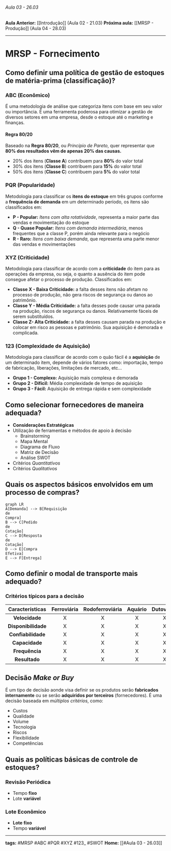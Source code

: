 ###### Aula 03 - 26.03
**Aula Anterior:** [[Introdução]] (Aula 02 - 21.03)
**Próxima aula:** [[MRSP - Produção]] (Aula 04 - 28.03)

---
# MRSP - Fornecimento
## Como definir uma política de gestão de estoques de matéria-prima (classificação)?
### ABC (Econômico)
É uma metodologia de análise que categoriza itens com base em seu valor ou importância. É uma ferramenta poderosa para otimizar a gestão de diversos setores em uma empresa, desde o estoque até o marketing e finanças.
#### Regra 80/20
Baseado na **Regra 80/20**, ou *Princípio de Pareto*, quer representar que **80% dos resultados vêm de apenas 20% das causas.**
- 20% dos itens (**Classe A**) contribuem para **80%** do valor total
- 30% dos itens (**Classe B**) contribuem para **15%** do valor total
- 50% dos itens (**Classe C**) contribuem para **5%** do valor total
### PQR (Popularidade)
Metodologia para classificar os **itens do estoque** em  três grupos conforme a **frequência de demanda** em um determinado período, os itens são classificados em:
- **P - Popular:** *Itens com alta rotatividade*, representa a maior parte das vendas e movimentação do estoque
- **Q - Quase Popular:** *Itens com demanda intermediária*, menos frequentes que a classe P, porém ainda relevante para o negócio
- **R - Raro:** *Itens com baixa demanda*, que representa uma parte menor das vendas e movimentações
### XYZ (Criticidade)
Metodologia para classificar de acordo com a **criticidade** do item para as operações da empresa, ou seja, o quanto a ausência do item pode consegue afetar o processo de produção. Classificados em:
- **Classe X - Baixa Criticidade:** a falta desses itens não afetam no processo de produção, não gera riscos de segurança ou danos ao patrimônio.
- **Classe Y - Média Criticidade:** a falta desses pode causar uma parada na produção, riscos de segurança ou danos. Relativamente fáceis de serem substituídos.
- **Classe Z- Alta Criticidade:** a falta desses causam parada na produção e colocar em risco as pessoas e patrimônio. Sua aquisição é demorada e complicada.
### 123 (Complexidade de Aquisição)
Metodologia para classificar de acordo com o quão fácil é a **aquisição** de um determinado item, depende de vários fatores como: importação, tempo de fabricação, liberações, limitações de mercado, etc...
- **Grupo 1 - Complexo:** Aquisição mais complexa e demorada
- **Grupo 2 - Difícil:** Média complexidade de tempo de aquisição
- **Grupo 3 - Fácil:** Aquisição de entrega rápida e sem complexidade

## Como selecionar fornecedores de maneira adequada?
- **Considerações Estratégicas**
- Utilização de ferramentas e métodos de apoio à decisão
	- Brainstorming
	- Mapa Mental
	- Diagrama de Fluxo
	- Matriz de Decisão
	- Análise SWOT
- Critérios *Quantitativos*
- Critérios *Qualitativos*

## Quais os aspectos básicos envolvidos em um processo de compras?
```mermaid
graph LR
A[Demanda] --> B[Requisição 
de 
Compra]
B --> C[Pedido 
de 
Cotação]
C --> D[Resposta 
de 
Cotação]
D --> E[Compra 
Efetiva]
E --> F[Entrega]
```

## Como definir o modal de transporte mais adequado?
### Critérios típicos para a decisão

| **Características** | Ferroviária | Rodoferroviária | Aquário | Dutoviário | Aéreo |
| :-----------------: | :---------: | :-------------: | :-----: | :--------: | :---: |
|   **Velocidade**    |      X      |        X        |    X    |     X      |   X   |
| **Disponibilidade** |      X      |        X        |    X    |     X      |   X   |
| **Confiabilidade**  |      X      |        X        |    X    |     X      |   X   |
|   **Capacidade**    |      X      |        X        |    X    |     X      |   X   |
|   **Frequência**    |      X      |        X        |    X    |     X      |   X   |
|    **Resultado**    |      X      |        X        |    X    |     X      |   X   |
## Decisão *Make or Buy*
É um tipo de decisão aonde visa definir se os produtos serão **fabricados internamente** ou se serão **adquiridos por terceiros** (fornecedores). É uma decisão baseada em *múltiplos critérios*, como:
- Custos
- Qualidade
- Volume
- Tecnologia
- Riscos
- Flexibilidade
- Competências
## Quais as políticas básicas de controle de estoques?
### Revisão Periódica
- Tempo **fixo**
- Lote **variável**
### Lote Econômico
- **Lote** **fixo**
- Tempo **variável**

---
**tags:** #MRSP #ABC #PQR #XYZ #123_ #SWOT
**Home:** [[#Aula 03 - 26.03]]